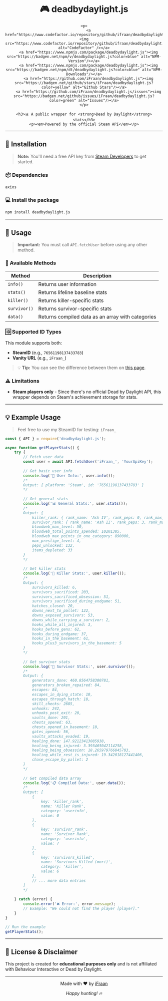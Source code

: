 <div align="center">
    <h1>🎮 deadbydaylight.js</h1>
    
    <p>
        <a href="https://www.codefactor.io/repository/github/ifraan/deadbydaylight.js"><img src="https://www.codefactor.io/repository/github/ifraan/deadbydaylight.js/badge" alt="CodeFactor" /></a>
        <a href="https://www.npmjs.com/package/deadbydaylight.js"><img src="https://badgen.net/npm/v/deadbydaylight.js?color=blue" alt="NPM-Version"/></a>
        <a href="https://www.npmjs.com/package/deadbydaylight.js"><img src="https://badgen.net/npm/dt/deadbydaylight.js?color=blue" alt="NPM-Downloads"/></a>
        <a href="https://github.com/iFraan/deadbydaylight.js"><img src="https://badgen.net/github/stars/iFraan/deadbydaylight.js?color=yellow" alt="Github Stars"/></a>
        <a href="https://github.com/iFraan/deadbydaylight.js/issues"><img src="https://badgen.net/github/issues/iFraan/deadbydaylight.js?color=green" alt="Issues"/></a>
    </p>
    
    <h3>📊 A public wrapper for <strong>Dead by Daylight</strong> stats</h3>
    <p><em>Powered by the official Steam API</em></p>
</div>

---

## 🚀 Installation

> **Note:** You'll need a free API key from [Steam Developers](https://steamcommunity.com/dev) to get started.

### 📦 Dependencies

```
axios
```

### 💻 Install the package

```bash
npm install deadbydaylight.js
```

---

## 📖 Usage

> **Important:** You must call `API.fetchUser` before using any other method.

### 🔧 Available Methods

| Method     | Description                                         |
|------------|-----------------------------------------------------|
| `info()`     | Returns user information                            |
| `stats()`    | Returns lifeline baseline stats                     |
| `killer()`   | Returns killer-specific stats                       |
| `survivor()` | Returns survivor-specific stats                     |
| `data()`     | Returns compiled data as an array with categories   |

### 🆔 Supported ID Types

This module supports both:
- **SteamID** (e.g., `76561198137433783`)
- **Vanity URL** (e.g., `iFraan_`)

> 💡 **Tip:** You can see the difference between them on [this page](https://steamid.pro/steam-id-lookup).

### ⚠️ Limitations

- **Steam players only** - Since there's no official Dead by Daylight API, this wrapper depends on Steam's achievement storage for stats.

---

## 💡 Example Usage

> Feel free to use my SteamID for testing: `iFraan_`
```javascript
const { API } = require('deadbydaylight.js');

async function getPlayerStats() {
    try {
        // Fetch user data
        const user = await API.fetchUser('iFraan_', 'YourApiKey');
        
        // Get basic user info
        console.log('👤 User Info:', user.info());
        /*
        Output: { platform: 'Steam', id: '76561198137433783' }
        */
        
        // Get general stats
        console.log('📊 General Stats:', user.stats());
        /*
        Output: {
            killer_rank: { rank_name: 'Ash IV', rank_peps: 0, rank_max_peps: 3 },
            survivor_rank: { rank_name: 'Ash II', rank_peps: 3, rank_max_peps: 4 },
            bloodweb_max_level: 50,
            bloodweb_total_points_spended: 10201385,
            bloodweb_max_points_in_one_category: 890000,
            max_prestige_level: 4,
            peps_unlocked: 132,
            items_depleted: 33
        }
        */
        
        // Get killer stats
        console.log('🔪 Killer Stats:', user.killer());
        /*
        Output: {
            survivors_killed: 6,
            survivors_sacrificed: 203,
            survivors_sacrificed_obsession: 51,
            survivors_sacrificed_during_endgame: 51,
            hatches_closed: 20,
            downs_next_to_pallet: 122,
            downs_exposed_survivors: 53,
            downs_while_carrying_a_survivor: 2,
            hooks_while_all_injured: 3,
            hooks_before_gens: 62,
            hooks_during_endgame: 37,
            hooks_in_the_basement: 61,
            hooks_plus3_survivors_in_the_basement: 5
        }
        */
        
        // Get survivor stats
        console.log('🏃 Survivor Stats:', user.survivor());
        /*
        Output: {
            generators_done: 460.8564758300781,
            generators_broken_repaired: 84,
            escapes: 84,
            escapes_in_dying_state: 10,
            escapes_through_hatch: 18,
            skill_checks: 2685,
            unhooks: 242,
            unhooks_post_exit: 20,
            vaults_done: 201,
            chests_opened: 63,
            chests_opened_in_basement: 10,
            gates_opened: 56,
            vaults_attacks_evaded: 19,
            healing_done: 147.92123413085938,
            healing_being_injured: 3.393465042114258,
            healing_being_obsession: 18.265979766845703,
            healing_while_rest_is_injured: 19.342018127441406,
            chase_escape_by_pallet: 2
        }
        */
        
        // Get compiled data array
        console.log('📋 Compiled Data:', user.data());
        /*
        Output: [
            {
                key: 'killer_rank',
                name: 'Killer Rank',
                category: 'userinfo',
                value: 0
            },
            {
                key: 'survivor_rank',
                name: 'Survivor Rank',
                category: 'userinfo',
                value: 7
            },
            {
                key: 'survivors_killed',
                name: 'Survivors Killed (mori)',
                category: 'killer',
                value: 6
            },
            // ... more data entries
        ]
        */
        
    } catch (error) {
        console.error('❌ Error:', error.message);
        // Example: "We could not find the player [player]."
    }
}

// Run the example
getPlayerStats();
```

---

## 📄 License & Disclaimer

This project is created for **educational purposes only** and is not affiliated with Behaviour Interactive or Dead by Daylight.

---

<div align="center">
    <p>Made with ❤️ by <a href="https://github.com/iFraan">iFraan</a></p>
    <p><em>Happy hunting! 🔥</em></p>
</div>
